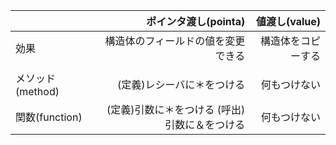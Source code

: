 ||ポインタ渡し(pointa)　|値渡し(value)|
|:--|--:|--:|
|効果|構造体のフィールドの値を変更できる|構造体をコピーする|
||||
|メソッド(method)　|(定義)レシーバに＊をつける|何もつけない|
|関数(function)|(定義)引数に＊をつける  (呼出)引数に＆をつける|何もつけない|
